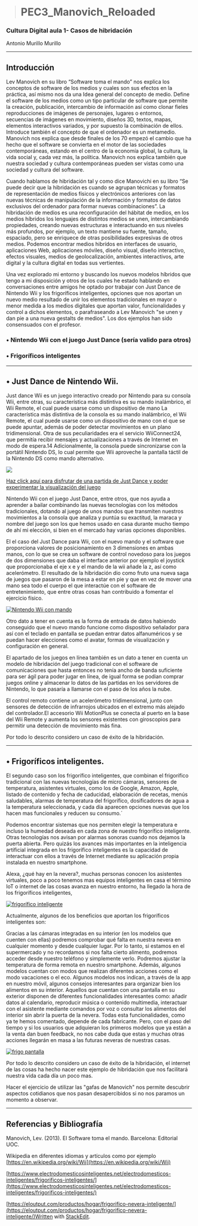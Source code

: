 
> # PEC3_Manovich_Reloaded

### [](https://github.com/antoniomurillomurillo/PEC3#cultura-digital-aula-1--casos-de-hibridaci%C3%B3n)Cultura Digital aula 1- Casos de hibridación

Antonio Murillo Murillo

----------

## [](https://github.com/antoniomurillomurillo/PEC3#introducci%C3%B3n)Introducción

Lev Manovich en su libro “Software toma el mando” nos explica los conceptos de software de los medios y cuales son sus efectos en la práctica, así mismo nos da una Idea general del concepto de medio. Define el software de los medios como un tipo particular de software que permite la creación, publicación, intercambio de información así como clonar fieles reproducciones de imágenes de personajes, lugares o entornos, secuencias de imágenes en movimiento, diseños 3D, textos, mapas, elementos interactivos variados, y por supuesto la combinación de ellos. Introduce también el concepto de que el ordenador es un metamedio. Manovich nos explica que desde finales de los 70 empezó el cambio que ha hecho que el software se convierta en el motor de las sociedades contemporáneas, estando en el centro de la economía global, la cultura, la vida social y, cada vez más, la política. Manovich nos explica también que nuestra sociedad y cultura contemporáneas pueden ser vistas como una sociedad y cultura del software.

Cuando hablamos de hibridación tal y como dice Manovichi en su libro “Se puede decir que la hibridación es cuando se agrupan técnicas y formatos de representación de medios físicos y electrónicos anteriores con las nuevas técnicas de manipulación de la información y formatos de datos exclusivos del ordenador para formar nuevas combinaciones”. La hibridación de medios es una reconfiguración del hábitat de medios, en los medios híbridos los lenguajes de distintos medios se unen, intercambiando propiedades, creando nuevas estructuras e interactuando en sus niveles más profundos, por ejemplo, un texto mantiene su fuente, tamaño, espaciado, pero se enriquece de otras posibilidades expresivas de otros medios. Podemos encontrar medios hibrídos en interfaces de usuario, aplicaciones Web, aplicaciones móviles, diseño visual, diseño interactivo, efectos visuales, medios de geolocalización, ambientes interactivos, arte digital y la cultura digital en todas sus vertientes.

Una vez explorado mi entorno y buscando los nuevos modelos híbridos que tengo a mi disposición y otros de los cuales he estado hablando en conversaciones entre amigos he optado por trabajar con Just Dance de Nintendo Wii y los frigoríficos inteligentes, opciones que nos aportan un nuevo medio resultado de unir los elementos tradicionales en mayor o menor medida a los medios digitales que aportan valor, funcionalidades y control a dichos elementos, o parafraseando a Lev Manovich "se unen y dan pie a una nueva gestalts de medios". Los dos ejemplos han sido consensuados con el profesor.

### [](https://github.com/antoniomurillomurillo/PEC3#-nintendo-wii-con-el-juego-just-dance-ser%C3%ADa-valido-para-otros)• Nintendo Wii con el juego Just Dance (sería valido para otros)

### [](https://github.com/antoniomurillomurillo/PEC3#-frigor%C3%ADficos-inteligentes)• Frigoríficos inteligentes

----------

## [](https://github.com/antoniomurillomurillo/PEC3#-just-dance-de-nintendo-wii)• Just Dance de Nintendo Wii.

Just dance Wii es un juego interactivo creado por Nintendo para su consola Wii, entre otras, su característica más distintiva es su mando inalámbrico, el Wii Remote, el cual puede usarse como un dispositivo de mano La característica más distintiva de la consola es su mando inalámbrico, el Wii Remote, el cual puede usarse como un dispositivo de mano con el que se puede apuntar, además de poder detectar movimientos en un plano tridimensional. Otra de sus peculiaridades era el servicio WiiConnect24, que permitía recibir mensajes y actualizaciones a través de Internet en modo de espera.14​ Adicionalmente, la consola puede sincronizarse con la portátil Nintendo DS, lo cual permite que Wii aproveche la pantalla táctil de la Nintendo DS como mando alternativo.

[![](https://camo.githubusercontent.com/745edd7fe26791ee61a1f2dceeedb8a828e1e01b3eda6393dad34815b120c27e/68747470733a2f2f696d672e796f75747562652e636f6d2f76692f5674537a414d6c486170492f687164656661756c742e6a7067)](https://camo.githubusercontent.com/745edd7fe26791ee61a1f2dceeedb8a828e1e01b3eda6393dad34815b120c27e/68747470733a2f2f696d672e796f75747562652e636f6d2f76692f5674537a414d6c486170492f687164656661756c742e6a7067 "Pantalla del juego Just Dance")

[Haz click aquí para disfrutar de una partida de Just Dance y poder experimentar la visualización del juego](https://youtu.be/a1zQ1xOjZnk "Partida del juego Just Dance")

Nintendo Wii con el juego Just Dance, entre otros, que nos ayuda a aprender a bailar combinando las nuevas tecnologías con los métodos tradicionales, dotando al juego de unos mandos que transmiten nuestros movimientos a la consola que analiza y puntúa su exactitud, la maraca y nombre del juego son los que hemos usado en casa durante mucho tiempo de ahí mi elección, si bien en el mercado hay varias opciones disponibles.

El el caso del Just Dance para Wii, con el nuevo mando y el software que proporciona valores de posicionamiento en 3 dimensiones en ambas manos, con lo que se crea un software de control novedoso para los juegos de dos dimensiones que daba el interface anterior por ejemplo el joystick que proporcionaba el eje x e y el mando de la wii añade la z, así como acelerómetro. El resultado de la hibridación dio como fruto una nueva saga de juegos que pasaron de la mesa a estar en pie y que en vez de mover una mano sea todo el cuerpo el que interactúe con el software de entretenimiento, que entre otras cosas han contribuido a fomentar el ejercicio físico.

[![Nintendo Wii con mando](https://camo.githubusercontent.com/df6d2823799405831d362536a0aaaf7c3acdae439a5d0a644f0b932bc429708d/68747470733a2f2f74682e62696e672e636f6d2f74682f69642f4f49502e36475477447442787177735672354745687769753567486148613f773d31363726683d31383026633d3726723d30266f3d35267069643d312e37)](https://camo.githubusercontent.com/df6d2823799405831d362536a0aaaf7c3acdae439a5d0a644f0b932bc429708d/68747470733a2f2f74682e62696e672e636f6d2f74682f69642f4f49502e36475477447442787177735672354745687769753567486148613f773d31363726683d31383026633d3726723d30266f3d35267069643d312e37  "Nintendo Wii con mando Wii Remote y Nunchuk")

Otro dato a tener en cuenta es la forma de entrada de datos habiendo conseguido que el nuevo mando funcione como dispositivo señalador para así con el teclado en pantalla se puedan entrar datos alfanuméricos y se puedan hacer elecciones como el avatar, formas de visualización y configuración en general.

El apartado de los juegos en línea también es un dato a tener en cuenta un modelo de hibridación del juego tradicional con el software de comunicaciones que hasta entonces no tenía ancho de banda suficiente para ser ágil para poder jugar en línea, de igual forma se podian comprar juegos online y almacenar lo datos de las partidas en los servidores de Nintendo, lo que pasaría a llamarse con el paso de los años la nube.

El control remoto contiene un acelerómetro tridimensional, junto con sensores de detección de infrarrojos ubicados en el extremo más alejado del controlador.El accesorio Wii MotionPlus se conecta al puerto en la base del Wii Remote y aumenta los sensores existentes con giroscopios para permitir una detección de movimiento más fina.

Por todo lo descrito considero un caso de éxito de la hibridación.

----------

## [](https://github.com/antoniomurillomurillo/PEC3#-frigor%C3%ADficos-inteligentes-1)• Frigoríficos inteligentes.

El segundo caso son los frigorífico inteligentes, que combinan el frigorífico tradicional con las nuevas tecnologías de micro cámaras, sensores de temperatura, asistentes virtuales, como los de Google, Amazon, Apple, listado de contenido y fecha de caducidad, elaboración de recetas, menús saludables, alarmas de temperatura del frigorífico, dosificadores de agua a la temperatura seleccionada, y cada día aparecen opciones nuevas que los hacen mas funcionales y reducen su consumo.´

Podemos encontrar sistemas que nos permiten elegir la temperatura e incluso la humedad deseada en cada zona de nuestro frigorífico inteligente. Otras tecnologías nos avisan por alarmas sonoras cuando nos dejamos la puerta abierta. Pero quizás los avances más importantes en la inteligencia artificial integrada en los frigorífico inteligentes es la capacidad de interactuar con ellos a través de Internet mediante su aplicación propia instalada en nuestro smartphone.

Alexa, ¿qué hay en la nevera?, muchas personas conocen los asistentes virtuales, poco a poco tenemos mas equipos inteligentes en casa el término IoT o internet de las cosas avanza en nuestro entorno, ha llegado la hora de los frigoríficos inteligentes,

[![frigorífico inteligente](https://camo.githubusercontent.com/3e278950ece6060fe32930ed64da2eb7e4b6f5366602cbab4f631054e44bce9f/68747470733a2f2f656c6f75747075742e636f6d2f6170702f75706c6f6164732d656c6f75747075742e636f6d2f323032312f30342f667269676f72696669636f732d696e74656c6967656e7465732d312e6a7067)](https://camo.githubusercontent.com/3e278950ece6060fe32930ed64da2eb7e4b6f5366602cbab4f631054e44bce9f/68747470733a2f2f656c6f75747075742e636f6d2f6170702f75706c6f6164732d656c6f75747075742e636f6d2f323032312f30342f667269676f72696669636f732d696e74656c6967656e7465732d312e6a7067 "App de un frigorífico inteligente")


Actualmente, algunos de los beneficios que aportan los frigoríficos inteligentes son:

Gracias a las cámaras integradas en su interior (en los modelos que cuenten con ellas) podremos comprobar qué falta en nuestra nevera en cualquier momento y desde cualquier lugar. Por lo tanto, si estamos en el supermercado y no recordamos si nos falta cierto alimento, podremos acceder desde nuestro teléfono y simplemente verlo. Podremos ajustar la temperatura de forma remota en nuestro smartphone. Además, algunos modelos cuentan con modos que realizan diferentes acciones como el modo vacaciones o el eco. Algunos modelos nos indican, a través de la app en nuestro móvil, algunos consejos interesantes para organizar bien los alimentos en su interior. Aquellos que cuentan con una pantalla en su exterior disponen de diferentes funcionalidades interesantes como: añadir datos al calendario, reproducir música o contenido multimedia, interactuar con el asistente mediante comandos por voz o consultar los alimentos del interior sin abrir la puerta de la nevera. Todas esta funcionalidades, como ya te hemos comentado, depende de cada fabricante. Pero, con el paso del tiempo y si los usuarios que adquieran los primeros modelos que ya están a la venta dan buen feedback, no nos cabe duda que estas y muchas otras acciones llegarán en masa a las futuras neveras de nuestras casas.

[![frigo pantalla](https://camo.githubusercontent.com/4af56a65b700ba1747cce5cb7b06a6419f7138f7c13cc9789fb780aaf65c72fc/68747470733a2f2f656c6f75747075742e636f6d2f6170702f75706c6f6164732d656c6f75747075742e636f6d2f323032312f30342f667269676f72696669636f732d696e74656c6967656e7465732d332e6a7067)](https://camo.githubusercontent.com/4af56a65b700ba1747cce5cb7b06a6419f7138f7c13cc9789fb780aaf65c72fc/68747470733a2f2f656c6f75747075742e636f6d2f6170702f75706c6f6164732d656c6f75747075742e636f6d2f323032312f30342f667269676f72696669636f732d696e74656c6967656e7465732d332e6a7067 "Frigorífico con asistente y pantalla incorporados")


Por todo lo descrito considero un caso de éxito de la hibridación, el internet de las cosas ha hecho nacer este ejemplo de hibridación que nos facilitará nuestra vida cada día un poco mas.

Hacer el ejercicio de utilizar las "gafas de Manovich" nos permite descubrir aspectos cotidianos que nos pasan desapercibidos si no nos paramos un momento a observar.

----------

## [](https://github.com/antoniomurillomurillo/PEC3#referencias-y-bibliograf%C3%ADa)Referencias y Bibliografía

Manovich, Lev. (2013). El Software toma el mando. Barcelona: Editorial UOC.

Wikipedia en diferentes idiomas y artículos como por ejemplo  [https://en.wikipedia.org/wiki/Wii](https://en.wikipedia.org/wiki/Wii)

[https://www.electrodomesticosinteligentes.net/electrodomesticos-inteligentes/frigorificos-inteligentes/](https://www.electrodomesticosinteligentes.net/electrodomesticos-inteligentes/frigorificos-inteligentes/)

[https://eloutput.com/productos/hogar/frigorifico-nevera-inteligente/](https://eloutput.com/productos/hogar/frigorifico-nevera-inteligente/)Written with [StackEdit](https://stackedit.io/).

